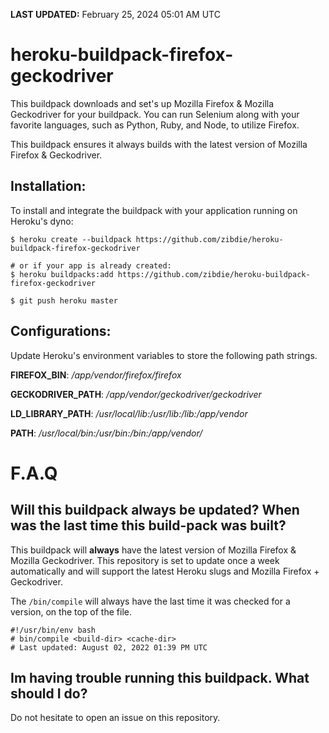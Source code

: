 **LAST UPDATED:** February 25, 2024 05:01 AM UTC
# heroku-buildpack-firefox-geckodriver

This buildpack downloads and set's up Mozilla Firefox & Mozilla Geckodriver for your buildpack. You can run Selenium along with your favorite languages, such as Python, Ruby, and Node, to utilize Firefox.

This buildpack ensures it always builds with the latest version of Mozilla Firefox & Geckodriver.

## Installation:

To install and integrate the buildpack with your application running on Heroku's dyno:

```
$ heroku create --buildpack https://github.com/zibdie/heroku-buildpack-firefox-geckodriver

# or if your app is already created:
$ heroku buildpacks:add https://github.com/zibdie/heroku-buildpack-firefox-geckodriver

$ git push heroku master
```

## Configurations:

Update Heroku's environment variables to store the following path strings.

**FIREFOX_BIN**: _/app/vendor/firefox/firefox_

**GECKODRIVER_PATH**: _/app/vendor/geckodriver/geckodriver_

**LD_LIBRARY_PATH**: _/usr/local/lib:/usr/lib:/lib:/app/vendor_

**PATH**: _/usr/local/bin:/usr/bin:/bin:/app/vendor/_

# F.A.Q

## Will this buildpack always be updated? When was the last time this build-pack was built?

This buildpack will **always** have the latest version of Mozilla Firefox & Mozilla Geckodriver. This repository is set to update once a week automatically and will support the latest Heroku slugs and Mozilla Firefox + Geckodriver.

The `/bin/compile` will always have the last time it was checked for a version, on the top of the file.

```
#!/usr/bin/env bash
# bin/compile <build-dir> <cache-dir>
# Last updated: August 02, 2022 01:39 PM UTC
```

## Im having trouble running this buildpack. What should I do?

Do not hesitate to open an issue on this repository.
